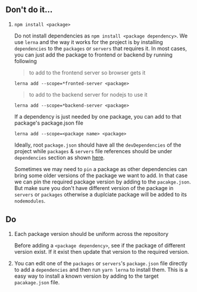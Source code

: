 


Don't do it...
---
1. `npm install <package>`

    Do not install dependencies as `npm install <package dependency>`.
    We use `lerna` and the way it works for the project is by installing `dependencies` to the `packages` or `servers` that requires it. In most cases,
    you can just add the package to frontend or backend by running following

    > to add to the frontend server so browser gets it

   `lerna add --scope=*fronted-server <package>`


    > to add to the backend server for nodejs to use it

   `lerna add --scope=*backend-server <package>`

    If a dependency is just needed by one package, you can add to that package's package.json file

   `lerna add --scope=<package name> <package>`

   Ideally, root `package.json` should have all the `devDependencies` of the project while `packages` & `servers` file references should be under `dependencies` section as shown [here](https://github.com/cdmbase/admin-layout/blob/master/package.json#L67-L78).

   Sometimes we may need to `pin` a package as other dependencies can bring some older versions of the package we want to add. In that case we can pin the required package version by adding to the `pacakge.json`. But make sure you don't have different version of the package in `servers` or `packages` otherwise a duplciate package will be added to its `nodemodules`.

Do
---
1. Each package version should be uniform across the repository

    Before adding a `<package dependency>`, see if the package of different version exist. If it exist then update that version to the required version.

2. You can edit one of the `packages` or `servers`'s `package.json` file directly to add a `dependencies` and then run `yarn lerna` to install them. This is a easy way to install a known version by adding to the target `pacakage.json` file.